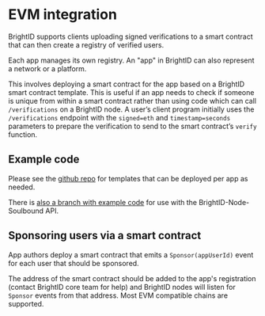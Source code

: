# EVM integration

BrightID supports clients uploading signed verifications to a smart contract that can then create a registry of verified users.

Each app manages its own registry. An "app" in BrightID can also represent a network or a platform.

This involves deploying a smart contract for the app  based on a BrightID smart contract template. This is useful if an app needs to check if someone is unique from within a smart contract rather than using code which can call `/verifications` on a BrightID node. A user’s client program initially uses the `/verifications` endpoint with the `signed=eth` and `timestamp=seconds` parameters to prepare the verification to send to the smart contract’s `verify` function.

## Example code

Please see the [github repo](https://github.com/BrightID/BrightID-SmartContract) for templates that can be deployed per app as needed.

There is [also a branch with example code](https://github.com/BrightID/BrightID-SmartContract/tree/soulbound) for use with the BrightID-Node-Soulbound API.

## Sponsoring users via a smart contract

App authors deploy a smart contract that emits a `Sponsor(appUserId)` event for each user that should be sponsored.

The address of the smart contract should be added to the app's registration (contact BrightID core team for help) and BrightID nodes will listen for `Sponsor` events from that address. Most EVM compatible chains are supported.
